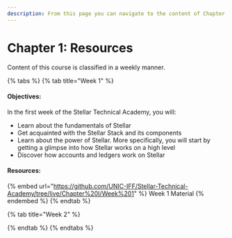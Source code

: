 ```yaml
---
description: From this page you can navigate to the content of Chapter 1
---
```


# Chapter 1: Resources

Content of this course is classified in a weekly manner.

{% tabs %}
{% tab title="Week 1" %}
#### Objectives:

In the first week of the Stellar Technical Academy, you will:

* Learn about the fundamentals of Stellar
* Get acquainted with the Stellar Stack and its components
* Learn about the power of Stellar. More specifically, you will start by getting a glimpse into how Stellar works on a high level
* Discover how accounts and ledgers work on Stellar



#### Resources:

{% embed url="https://github.com/UNIC-IFF/Stellar-Technical-Academy/tree/live/Chapter%20I/Week%201" %}
Week 1 Material
{% endembed %}
{% endtab %}

{% tab title="Week 2" %}

{% endtab %}
{% endtabs %}
